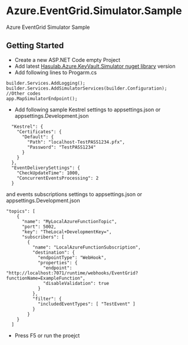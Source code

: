 # Azure.EventGrid.Simulator.Sample
Azure EventGrid Simulator Sample

## Getting Started 

* Create a new ASP.NET Code empty Project
* Add latest [Hasulab.Azure.KeyVault.Simulator nuget library](https://www.nuget.org/packages/Hasulab.Azure.EventGrid.Simulator/) version
* Add following lines to Progarm.cs
```
builder.Services.AddLogging();
builder.Services.AddSimulatorServices(builder.Configuration);
//Other codes
app.MapSimulatorEndpoint();

```
* Add following sample Kestrel settings to appsettings.json or appsettings.Development.json

```
  "Kestrel": {
    "Certificates": {
      "Default": {
        "Path": "localhost-TestPASS1234.pfx",
        "Password": "TestPASS1234"
      }
    }
  },
  "EventDeliverySettings": {
    "CheckUpdateTime": 1000,
    "ConcurrentEventsProcessing": 2 
  }
```
and events subscriptions  settings to appsettings.json or appsettings.Development.json
```
"topics": [
    {
      "name": "MyLocalAzureFunctionTopic",
      "port": 5002,
      "key": "TheLocal+DevelopmentKey=",
      "subscribers": [
        {
          "name": "LocalAzureFunctionSubscription",
          "destination": {
            "endpointType": "WebHook",
            "properties": {
              "endpoint": "http://localhost:7071/runtime/webhooks/EventGrid?functionName=ExampleFunction",
              "disableValidation": true
            }
          },
          "filter": {
            "includedEventTypes": [ "TestEvent" ]
          }
        }
    }
  ]
```
* Press F5 or run the proejct
